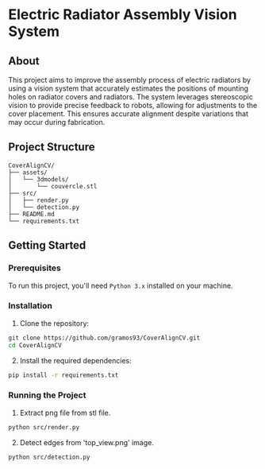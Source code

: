 # Electric Radiator Assembly Vision System

## About
This project aims to improve the assembly process of electric radiators by using a vision system 
that accurately estimates the positions of mounting holes on radiator covers and radiators. 
The system leverages stereoscopic vision to provide precise feedback to robots, allowing for 
adjustments to the cover placement. This ensures accurate alignment despite variations that may 
occur during fabrication.

## Project Structure
```plaintext
CoverAlignCV/  
├── assets/      
│   └── 3dmodels/  
│       └── couvercle.stl  
├── src/  
│   ├── render.py  
│   └── detection.py     
├── README.md   
└── requirements.txt  
```

## Getting Started

### Prerequisites
To run this project, you'll need ```Python 3.x``` installed on your machine.

### Installation

1. Clone the repository:
```bash
git clone https://github.com/gramos93/CoverAlignCV.git
cd CoverAlignCV
```

2. Install the required dependencies:
```bash
pip install -r requirements.txt
```

### Running the Project

1. Extract png file from stl file.
```bash
python src/render.py
```

2. Detect edges from 'top_view.png' image.
```bash
python src/detection.py
```